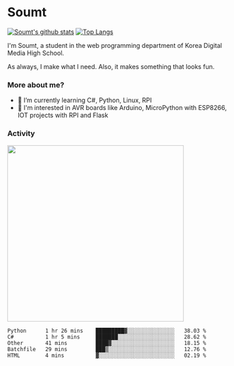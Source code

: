 # Soumt
[![Soumt's github stats](https://github-readme-stats.vercel.app/api?username=soumt-r)](https://github.com/anuraghazra/github-readme-stats)
[![Top Langs](https://github-readme-stats.vercel.app/api/top-langs/?username=soumt-r&layout=compact)](https://github.com/anuraghazra/github-readme-stats)

I'm Soumt, a student in the web programming department of Korea Digital Media High School.

As always, I make what I need. Also, it makes something that looks fun.

### More about me?
- 🌱 I’m currently learning C#, Python, Linux, RPI
- :pushpin: I'm interested in AVR boards like Arduino, MicroPython with ESP8266, IOT projects with RPI and Flask


### Activity
<img height="400" img src="https://wakatime.com/share/@soumt_r/0e4d0df5-374b-4c75-8ddb-57d54d739f69.svg"></img>

<!--START_SECTION:waka-->
```text
Python      1 hr 26 mins    █████████▓░░░░░░░░░░░░░░░   38.03 % 
C#          1 hr 5 mins     ███████░░░░░░░░░░░░░░░░░░   28.62 % 
Other       41 mins         ████▓░░░░░░░░░░░░░░░░░░░░   18.15 % 
Batchfile   29 mins         ███▒░░░░░░░░░░░░░░░░░░░░░   12.76 % 
HTML        4 mins          ▓░░░░░░░░░░░░░░░░░░░░░░░░   02.19 % 
```
<!--END_SECTION:waka-->

